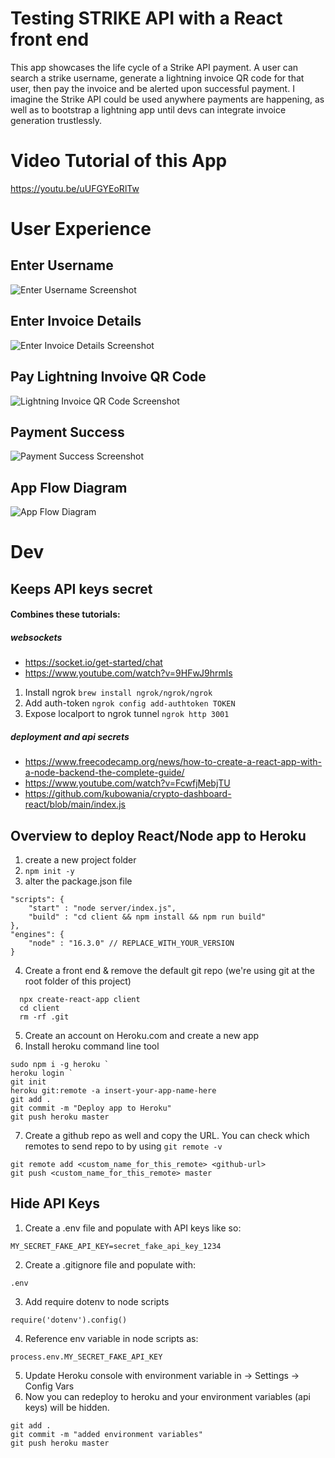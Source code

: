# Testing STRIKE API with a React front end

This app showcases the life cycle of a Strike API payment. A user can search a strike username, generate a lightning invoice QR code for that user, then pay the invoice and be alerted upon successful payment. I imagine the Strike API could be used anywhere payments are happening, as well as to bootstrap a lightning app until devs can integrate invoice generation trustlessly. 

# Video Tutorial of this App
https://youtu.be/uUFGYEoRlTw

# User Experience

## Enter Username
![Enter Username Screenshot](/client/public/Enter_Username.png "Enter Username")

## Enter Invoice Details
![Enter Invoice Details Screenshot](/client/public/Enter_Invoice.png "Enter Invoice Details")

## Pay Lightning Invoive QR Code
![Lightning Invoice QR Code Screenshot](/client/public/QR_Code.png "Lightning Invoice QR Code")

## Payment Success
![Payment Success Screenshot](/client/public/Payment_Success.png "Payment Success")

## App Flow Diagram
![App Flow Diagram](/client/public/App_Flow_Diagram.png "App Flow Diagram")

# Dev

## Keeps API keys secret

#### Combines these tutorials:

##### websockets
* https://socket.io/get-started/chat
* https://www.youtube.com/watch?v=9HFwJ9hrmls

1. Install ngrok
`brew install ngrok/ngrok/ngrok`
2. Add auth-token
`ngrok config add-authtoken TOKEN`
3. Expose localport to ngrok tunnel
`ngrok http 3001`

##### deployment and api secrets
* https://www.freecodecamp.org/news/how-to-create-a-react-app-with-a-node-backend-the-complete-guide/
* https://www.youtube.com/watch?v=FcwfjMebjTU
* https://github.com/kubowania/crypto-dashboard-react/blob/main/index.js


## Overview to deploy React/Node app to Heroku

1. create a new project folder
2. `npm init -y`
3. alter the package.json file
```
"scripts": {
	"start" : "node server/index.js",
	"build" : "cd client && npm install && npm run build"
},
"engines": {
	"node" : "16.3.0" // REPLACE_WITH_YOUR_VERSION
}
```
4. Create a front end & remove the default git repo (we're using git at the root folder of this project)
```
  npx create-react-app client
  cd client
  rm -rf .git
```
5. Create an account on Heroku.com and create a new app
6. Install heroku command line tool
```
sudo npm i -g heroku `
heroku login `
git init
heroku git:remote -a insert-your-app-name-here
git add .
git commit -m "Deploy app to Heroku"
git push heroku master
```
7. Create a github repo as well and copy the URL. You can check which remotes to send repo to by using `git remote -v `
```
git remote add <custom_name_for_this_remote> <github-url>
git push <custom_name_for_this_remote> master 
```
## Hide API Keys
1. Create a .env file and populate with API keys like so:
```
MY_SECRET_FAKE_API_KEY=secret_fake_api_key_1234
```
2. Create a .gitignore file and populate with:
```
.env
```
3. Add require dotenv to node scripts
```
require('dotenv').config()
```
4. Reference env variable in node scripts as:
```
process.env.MY_SECRET_FAKE_API_KEY
```
5. Update Heroku console with environment variable in -> Settings -> Config Vars
6. Now you can redeploy to heroku and your environment variables (api keys) will be hidden.
```
git add .
git commit -m "added environment variables"
git push heroku master
```
